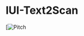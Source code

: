# IUI-Text2Scan

[![Pitch](https://user-images.githubusercontent.com/70531327/139721213-bdbacd6e-182d-4a48-8945-4f3a41a2bf8c.png)

